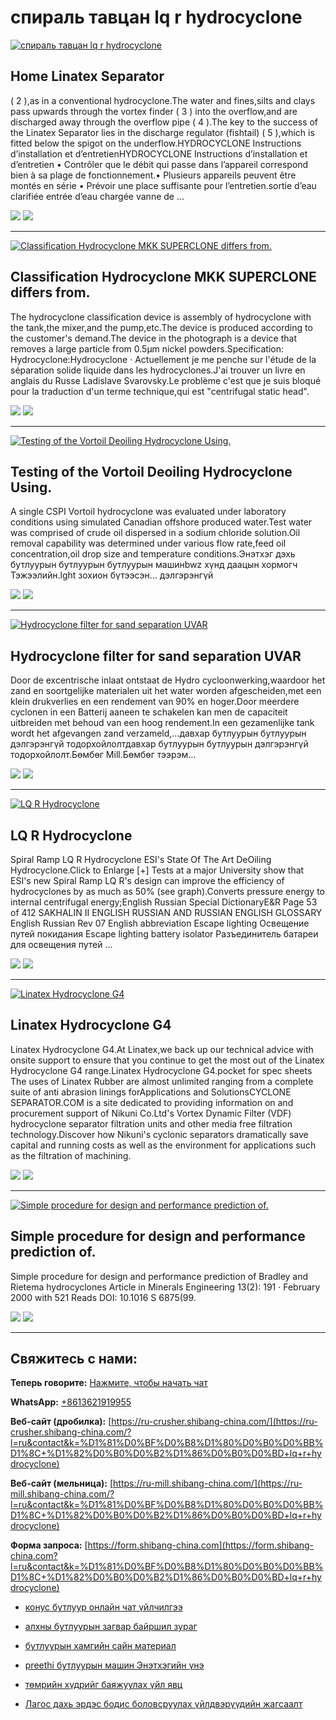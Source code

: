 # спираль тавцан lq r hydrocyclone

<a href="https://swt.shibang-china.com/?l=ru&img&k=%D1%81%D0%BF%D0%B8%D1%80%D0%B0%D0%BB%D1%8C+%D1%82%D0%B0%D0%B2%D1%86%D0%B0%D0%BD+lq+r+hydrocyclone" target="_blank">![спираль тавцан lq r hydrocyclone](http://static.shibang-china.com/all-800x300/1459.jpg)</a>

## Home Linatex Separator
( 2 ),as in a conventional hydrocyclone.The water and fines,silts and clays pass upwards through the vortex finder ( 3 ) into the overflow,and are discharged away through the overflow pipe ( 4 ).The key to the success of the Linatex Separator lies in the discharge regulator (fishtail) ( 5 ),which is fitted below the spigot on the underflow.HYDROCYCLONE Instructions d’installation et d’entretienHYDROCYCLONE Instructions d’installation et d’entretien • Contr&#244;ler que le d&#233;bit qui passe dans l’appareil correspond bien &#224; sa plage de fonctionnement.• Plusieurs appareils peuvent &#234;tre mont&#233;s en s&#233;rie • Pr&#233;voir une place suffisante pour l’entretien.sortie d’eau clarifi&#233;e entr&#233;e d’eau charg&#233;e vanne de …


<a href="https://whatsapp.shibangsoft.com/WhatsApp.php" target="_blank" title="WhatsApp">![](http://static.shibang-china.com/icon/whatsapp.png)</a> <a href="https://swt.shibang-china.com/?l=ru&icon&k=%D1%81%D0%BF%D0%B8%D1%80%D0%B0%D0%BB%D1%8C+%D1%82%D0%B0%D0%B2%D1%86%D0%B0%D0%BD+lq+r+hydrocyclone" target="_blank">![](http://static.shibang-china.com/icon/chat-ru.png)</a>

---

<a href="https://swt.shibang-china.com/?l=ru&img&k=%D1%81%D0%BF%D0%B8%D1%80%D0%B0%D0%BB%D1%8C+%D1%82%D0%B0%D0%B2%D1%86%D0%B0%D0%BD+lq+r+hydrocyclone" target="_blank">![Classification Hydrocyclone MKK SUPERCLONE differs from.](http://static.shibang-china.com/all-800x300/1404.jpg)</a>

## Classification Hydrocyclone MKK SUPERCLONE differs from.
The hydrocyclone classification device is assembly of hydrocyclone with the tank,the mixer,and the pump,etc.The device is produced according to the customer's demand.The device in the photograph is a device that removes a large particle from 0.5μm nickel powders.Specification: Hydrocyclone:Hydrocyclone&nbsp;&#0183;&#32;Actuellement je me penche sur l'&#233;tude de la s&#233;paration solide liquide dans les hydrocyclones.J'ai trouver un livre en anglais du Russe Ladislave Svarovsky.Le probl&#232;me c'est que je suis bloqu&#233; pour la traduction d'un terme technique,qui est &quot;centrifugal static head&quot;.


<a href="https://whatsapp.shibangsoft.com/WhatsApp.php" target="_blank" title="WhatsApp">![](http://static.shibang-china.com/icon/whatsapp.png)</a> <a href="https://swt.shibang-china.com/?l=ru&icon&k=%D1%81%D0%BF%D0%B8%D1%80%D0%B0%D0%BB%D1%8C+%D1%82%D0%B0%D0%B2%D1%86%D0%B0%D0%BD+lq+r+hydrocyclone" target="_blank">![](http://static.shibang-china.com/icon/chat-ru.png)</a>

---

<a href="https://swt.shibang-china.com/?l=ru&img&k=%D1%81%D0%BF%D0%B8%D1%80%D0%B0%D0%BB%D1%8C+%D1%82%D0%B0%D0%B2%D1%86%D0%B0%D0%BD+lq+r+hydrocyclone" target="_blank">![Testing of the Vortoil Deoiling Hydrocyclone Using.](http://static.shibang-china.com/all-800x300/910.jpg)</a>

## Testing of the Vortoil Deoiling Hydrocyclone Using.
A single CSPI Vortoil hydrocyclone was evaluated under laboratory conditions using simulated Canadian offshore produced water.Test water was comprised of crude oil dispersed in a sodium chloride solution.Oil removal capability was determined under various flow rate,feed oil concentration,oil drop size and temperature conditions.Энэтхэг дэхь бутлуурын бутлуурын бутлуурын машинbwz хүнд даацын хормогч Тэжээлийн.lght зохион бүтээсэн… дэлгэрэнгүй


<a href="https://whatsapp.shibangsoft.com/WhatsApp.php" target="_blank" title="WhatsApp">![](http://static.shibang-china.com/icon/whatsapp.png)</a> <a href="https://swt.shibang-china.com/?l=ru&icon&k=%D1%81%D0%BF%D0%B8%D1%80%D0%B0%D0%BB%D1%8C+%D1%82%D0%B0%D0%B2%D1%86%D0%B0%D0%BD+lq+r+hydrocyclone" target="_blank">![](http://static.shibang-china.com/icon/chat-ru.png)</a>

---

<a href="https://swt.shibang-china.com/?l=ru&img&k=%D1%81%D0%BF%D0%B8%D1%80%D0%B0%D0%BB%D1%8C+%D1%82%D0%B0%D0%B2%D1%86%D0%B0%D0%BD+lq+r+hydrocyclone" target="_blank">![Hydrocyclone filter for sand separation UVAR](http://static.shibang-china.com/all-800x300/1441.jpg)</a>

## Hydrocyclone filter for sand separation UVAR
Door de excentrische inlaat ontstaat de Hydro cycloonwerking,waardoor het zand en soortgelijke materialen uit het water worden afgescheiden,met een klein drukverlies en een rendement van 90% en hoger.Door meerdere cyclonen in een Batterij aaneen te schakelen kan men de capaciteit uitbreiden met behoud van een hoog rendement.In een gezamenlijke tank wordt het afgevangen zand verzameld,…давхар бутлуурын бутлуурын дэлгэрэнгүй тодорхойлолтдавхар бутлуурын бутлуурын дэлгэрэнгүй тодорхойлолт.Бөмбөг Mill.Бөмбөг тээрэм…


<a href="https://whatsapp.shibangsoft.com/WhatsApp.php" target="_blank" title="WhatsApp">![](http://static.shibang-china.com/icon/whatsapp.png)</a> <a href="https://swt.shibang-china.com/?l=ru&icon&k=%D1%81%D0%BF%D0%B8%D1%80%D0%B0%D0%BB%D1%8C+%D1%82%D0%B0%D0%B2%D1%86%D0%B0%D0%BD+lq+r+hydrocyclone" target="_blank">![](http://static.shibang-china.com/icon/chat-ru.png)</a>

---

<a href="https://swt.shibang-china.com/?l=ru&img&k=%D1%81%D0%BF%D0%B8%D1%80%D0%B0%D0%BB%D1%8C+%D1%82%D0%B0%D0%B2%D1%86%D0%B0%D0%BD+lq+r+hydrocyclone" target="_blank">![LQ R Hydrocyclone](http://static.shibang-china.com/all-800x300/581.jpg)</a>

## LQ R Hydrocyclone
Spiral Ramp LQ R Hydrocyclone ESI's State Of The Art DeOiling Hydrocyclone.Click to Enlarge [+] Tests at a major University show that ESI's new Spiral Ramp LQ R's design can improve the efficiency of hydrocyclones by as much as 50% (see graph).Converts pressure energy to internal centrifugal energy;English Russian Special DictionaryE&amp;R Page 53 of 412 SAKHALIN II ENGLISH RUSSIAN AND RUSSIAN ENGLISH GLOSSARY English Russian Rev 07 English abbreviation Escape lighting Освещение путей покидания Escape lighting battery isolator Разъединитель батареи для освещения путей …


<a href="https://whatsapp.shibangsoft.com/WhatsApp.php" target="_blank" title="WhatsApp">![](http://static.shibang-china.com/icon/whatsapp.png)</a> <a href="https://swt.shibang-china.com/?l=ru&icon&k=%D1%81%D0%BF%D0%B8%D1%80%D0%B0%D0%BB%D1%8C+%D1%82%D0%B0%D0%B2%D1%86%D0%B0%D0%BD+lq+r+hydrocyclone" target="_blank">![](http://static.shibang-china.com/icon/chat-ru.png)</a>

---

<a href="https://swt.shibang-china.com/?l=ru&img&k=%D1%81%D0%BF%D0%B8%D1%80%D0%B0%D0%BB%D1%8C+%D1%82%D0%B0%D0%B2%D1%86%D0%B0%D0%BD+lq+r+hydrocyclone" target="_blank">![Linatex Hydrocyclone G4](http://static.shibang-china.com/all-800x300/468.jpg)</a>

## Linatex Hydrocyclone G4
Linatex Hydrocyclone G4.At Linatex,we back up our technical advice with onsite support to ensure that you continue to get the most out of the Linatex Hydrocyclone G4 range.Linatex Hydrocyclone G4.pocket for spec sheets The uses of Linatex Rubber are almost unlimited ranging from a complete suite of anti abrasion linings forApplications and SolutionsCYCLONE SEPARATOR.COM is a site dedicated to providing information on and procurement support of Nikuni Co.Ltd's Vortex Dynamic Filter (VDF) hydrocyclone separator filtration units and other media free filtration technology.Discover how Nikuni's cyclonic separators dramatically save capital and running costs as well as the environment for applications such as the filtration of machining.


<a href="https://whatsapp.shibangsoft.com/WhatsApp.php" target="_blank" title="WhatsApp">![](http://static.shibang-china.com/icon/whatsapp.png)</a> <a href="https://swt.shibang-china.com/?l=ru&icon&k=%D1%81%D0%BF%D0%B8%D1%80%D0%B0%D0%BB%D1%8C+%D1%82%D0%B0%D0%B2%D1%86%D0%B0%D0%BD+lq+r+hydrocyclone" target="_blank">![](http://static.shibang-china.com/icon/chat-ru.png)</a>

---

<a href="https://swt.shibang-china.com/?l=ru&img&k=%D1%81%D0%BF%D0%B8%D1%80%D0%B0%D0%BB%D1%8C+%D1%82%D0%B0%D0%B2%D1%86%D0%B0%D0%BD+lq+r+hydrocyclone" target="_blank">![Simple procedure for design and performance prediction of.](http://static.shibang-china.com/all-800x300/1452.jpg)</a>

## Simple procedure for design and performance prediction of.
Simple procedure for design and performance prediction of Bradley and Rietema hydrocyclones Article in Minerals Engineering 13(2): 191 &#183; February 2000 with 521 Reads DOI: 10.1016 S 6875(99.

<a href="https://whatsapp.shibangsoft.com/WhatsApp.php" target="_blank" title="WhatsApp">![](http://static.shibang-china.com/icon/whatsapp.png)</a> <a href="https://swt.shibang-china.com/?l=ru&icon&k=%D1%81%D0%BF%D0%B8%D1%80%D0%B0%D0%BB%D1%8C+%D1%82%D0%B0%D0%B2%D1%86%D0%B0%D0%BD+lq+r+hydrocyclone" target="_blank">![](http://static.shibang-china.com/icon/chat-ru.png)</a>

---
## Свяжитесь с нами:

**Теперь говорите:** [Нажмите, чтобы начать чат](https://swt.shibang-china.com?l=ru&contact&k=%D1%81%D0%BF%D0%B8%D1%80%D0%B0%D0%BB%D1%8C+%D1%82%D0%B0%D0%B2%D1%86%D0%B0%D0%BD+lq+r+hydrocyclone)

**WhatsApp:**  [+8613621919955](https://whatsapp.shibangsoft.com/WhatsApp.php)

**Веб-сайт (дробилка):** [https://ru-crusher.shibang-china.com/](https://ru-crusher.shibang-china.com/?l=ru&contact&k=%D1%81%D0%BF%D0%B8%D1%80%D0%B0%D0%BB%D1%8C+%D1%82%D0%B0%D0%B2%D1%86%D0%B0%D0%BD+lq+r+hydrocyclone)

**Веб-сайт (мельница):** [https://ru-mill.shibang-china.com/](https://ru-mill.shibang-china.com/?l=ru&contact&k=%D1%81%D0%BF%D0%B8%D1%80%D0%B0%D0%BB%D1%8C+%D1%82%D0%B0%D0%B2%D1%86%D0%B0%D0%BD+lq+r+hydrocyclone)

**Форма запроса:** [https://form.shibang-china.com](https://form.shibang-china.com?l=ru&contact&k=%D1%81%D0%BF%D0%B8%D1%80%D0%B0%D0%BB%D1%8C+%D1%82%D0%B0%D0%B2%D1%86%D0%B0%D0%BD+lq+r+hydrocyclone)

* [конус бутлуур онлайн чат үйлчилгээ](../128/%D0%BA%D0%BE%D0%BD%D1%83%D1%81%20%D0%B1%D1%83%D1%82%D0%BB%D1%83%D1%83%D1%80%20%D0%BE%D0%BD%D0%BB%D0%B0%D0%B9%D0%BD%20%D1%87%D0%B0%D1%82%20%D2%AF%D0%B9%D0%BB%D1%87%D0%B8%D0%BB%D0%B3%D1%8D%D1%8D.md)

* [алхны бутлуурын загвар байршил зураг](../129/%D0%B0%D0%BB%D1%85%D0%BD%D1%8B%20%D0%B1%D1%83%D1%82%D0%BB%D1%83%D1%83%D1%80%D1%8B%D0%BD%20%D0%B7%D0%B0%D0%B3%D0%B2%D0%B0%D1%80%20%D0%B1%D0%B0%D0%B9%D1%80%D1%88%D0%B8%D0%BB%20%D0%B7%D1%83%D1%80%D0%B0%D0%B3.md)

* [бутлуурын хамгийн сайн материал](../127/%D0%B1%D1%83%D1%82%D0%BB%D1%83%D1%83%D1%80%D1%8B%D0%BD%20%D1%85%D0%B0%D0%BC%D0%B3%D0%B8%D0%B9%D0%BD%20%D1%81%D0%B0%D0%B9%D0%BD%20%D0%BC%D0%B0%D1%82%D0%B5%D1%80%D0%B8%D0%B0%D0%BB.md)

* [preethi бутлуурын машин Энэтхэгийн үнэ](../126/preethi%20%D0%B1%D1%83%D1%82%D0%BB%D1%83%D1%83%D1%80%D1%8B%D0%BD%20%D0%BC%D0%B0%D1%88%D0%B8%D0%BD%20%D0%AD%D0%BD%D1%8D%D1%82%D1%85%D1%8D%D0%B3%D0%B8%D0%B9%D0%BD%20%D2%AF%D0%BD%D1%8D.md)

* [төмрийн хүдрийг баяжуулах үйл явц](../126/%D1%82%D3%A9%D0%BC%D1%80%D0%B8%D0%B9%D0%BD%20%D1%85%D2%AF%D0%B4%D1%80%D0%B8%D0%B9%D0%B3%20%D0%B1%D0%B0%D1%8F%D0%B6%D1%83%D1%83%D0%BB%D0%B0%D1%85%20%D2%AF%D0%B9%D0%BB%20%D1%8F%D0%B2%D1%86.md)

* [Лагос дахь эрдэс бодис боловсруулах үйлдвэрүүдийн жагсаалт](../127/%D0%9B%D0%B0%D0%B3%D0%BE%D1%81%20%D0%B4%D0%B0%D1%85%D1%8C%20%D1%8D%D1%80%D0%B4%D1%8D%D1%81%20%D0%B1%D0%BE%D0%B4%D0%B8%D1%81%20%D0%B1%D0%BE%D0%BB%D0%BE%D0%B2%D1%81%D1%80%D1%83%D1%83%D0%BB%D0%B0%D1%85%20%D2%AF%D0%B9%D0%BB%D0%B4%D0%B2%D1%8D%D1%80%D2%AF%D2%AF%D0%B4%D0%B8%D0%B9%D0%BD%20%D0%B6%D0%B0%D0%B3%D1%81%D0%B0%D0%B0%D0%BB%D1%82.md)